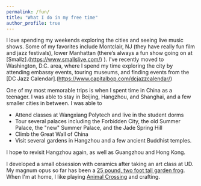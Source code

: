 ```yaml
---
permalink: /fun/
title: "What I do in my free time"
author_profile: true
---
```


I love spending my weekends exploring the cities and seeing live music shows. Some of my favorites include Montclair, NJ (they have really fun film and jazz festivals), lower Manhattan (there’s always a fun show going on at [Smallz].(https://www.smallslive.com/) ). I've recently moved to Washington, D.C. area, where I spend my time exploring the city by attending embassy events, touring museums, and finding events from the [DC Jazz Calendar].(https://www.capitalbop.com/dcjazzcalendar/)

One of my most memorable trips is when I spent time in China as a teenager. I was able to stay in Beijing, Hangzhou, and Shanghai, and a few smaller cities in between. I was able to
* Attend classes at Wangxiang Polytech and live in the student dorms
* Tour several palaces including the Forbidden City, the old Summer Palace, the "new" Summer Palace, and the Jade Spring Hill
* Climb the Great Wall of China
* Visit several gardens in Hangzhou and a few ancient Buddhist temples. 

I hope to revisit Hangzhou again, as well as Guangzhou and Hong Kong. 

I developed a small obsession with ceramics after taking an art class at UD. My magnum opus so far has been a [25 pound, two foot tall garden frog](http://mmayako.github.io/files/CeramicsFrog3.jpg). When I'm at home, I like playing [Animal Crossing](http://mmayako.github.io/files/ACMe.PNG) and crafting. 
